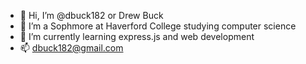 - 👋 Hi, I’m @dbuck182 or Drew Buck
- 👀 I’m a Sophmore at Haverford College studying computer science
- 🌱 I’m currently learning express.js and web development
- 📫 dbuck182@gmail.com

<!---
dbuck182/dbuck182 is a ✨ special ✨ repository because its `README.md` (this file) appears on your GitHub profile.
You can click the Preview link to take a look at your changes.
--->
